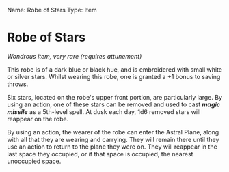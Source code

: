 Name: Robe of Stars
Type: Item

# Robe of Stars
_Wondrous item, very rare (requires attunement)_

This robe is of a dark blue or black hue, and is embroidered with small white or silver stars. Whilst wearing this robe, one is granted a +1 bonus to saving throws.

Six stars, located on the robe's upper front portion, are particularly large. By using an action, one of these stars can be removed and used to cast **_magic missile_** as a 5th-level spell. At dusk each day, 1d6 removed stars will reappear on the robe.

By using an action, the wearer of the robe can enter the Astral Plane, along with all that they are wearing and carrying. They will remain there until they use an action to return to the plane they were on. They will reappear in the last space they occupied, or if that space is occupied, the nearest unoccupied space.